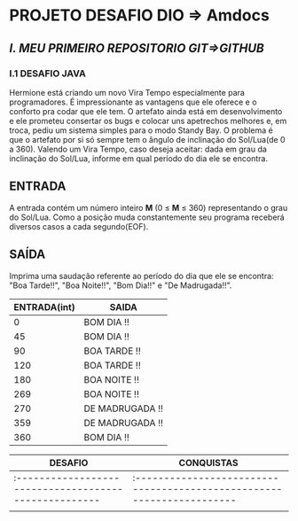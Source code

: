 # **PROJETO DESAFIO DIO => Amdocs**

## *I. MEU PRIMEIRO REPOSITORIO GIT=>GITHUB*

### **I.1 DESAFIO JAVA**

Hermione está criando um novo Vira Tempo especialmente para  programadores. É impressionante as vantagens que ele oferece e o  conforto pra codar que ele tem. O artefato ainda está em desenvolvimento e ele prometeu consertar os bugs e colocar uns apetrechos melhores e,  em troca, pediu um sistema simples para o modo Standy Bay. O problema é  que o artefato por si só sempre tem o ângulo de inclinação do Sol/Lua(de 0 a 360). Valendo um Vira Tempo, caso deseja aceitar: dada em grau da  inclinação do Sol/Lua, informe em qual período do dia ele se encontra.

## ENTRADA

A entrada contém um número inteiro **M** (0 ≤ **M** ≤ 360) representando o grau do Sol/Lua. Como a posição muda  constantemente seu programa receberá diversos casos a cada segundo(EOF).

## SAÍDA

Imprima uma saudação referente ao período do dia que ele se encontra: "Boa Tarde!!", "Boa Noite!!", "Bom Dia!!" e "De Madrugada!!".

| ENTRADA(int) | SAIDA           |
| ------------ | --------------- |
| 0            | BOM DIA !!      |
| 45           | BOM DIA !!      |
| 90           | BOA TARDE !!    |
| 120          | BOA TARDE !!    |
| 180          | BOA NOITE !!    |
| 269          | BOA NOITE !!    |
| 270          | DE MADRUGADA !! |
| 359          | DE MADRUGADA !! |
| 360          | BOM DIA !!      |



| DESAFIO                                               | CONQUISTAS                                                   |
| ----------------------------------------------------- | ------------------------------------------------------------ |
| :---------------------------------------------------- | :--------------------------------------------------------------------- |
|                                                       |                                                              |











